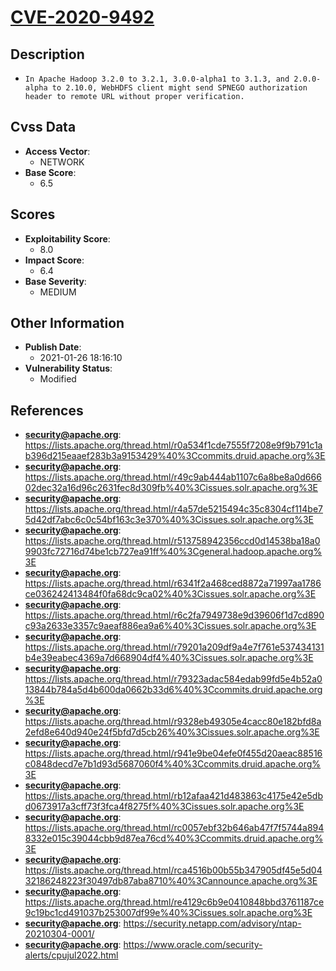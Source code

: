 
# [CVE-2020-9492](https://cve.mitre.org/cgi-bin/cvename.cgi?name=CVE-2020-9492)

## Description

- `In Apache Hadoop 3.2.0 to 3.2.1, 3.0.0-alpha1 to 3.1.3, and 2.0.0-alpha to 2.10.0, WebHDFS client might send SPNEGO authorization header to remote URL without proper verification.`

## Cvss Data

- **Access Vector**:
  - NETWORK
- **Base Score**:
  - 6.5

## Scores

- **Exploitability Score**:
  - 8.0
- **Impact Score**:
  - 6.4
- **Base Severity**:
  - MEDIUM

## Other Information

- **Publish Date**:
  - 2021-01-26 18:16:10
- **Vulnerability Status**:
  - Modified

## References

- **security@apache.org**: https://lists.apache.org/thread.html/r0a534f1cde7555f7208e9f9b791c1ab396d215eaaef283b3a9153429%40%3Ccommits.druid.apache.org%3E
- **security@apache.org**: https://lists.apache.org/thread.html/r49c9ab444ab1107c6a8be8a0d66602dec32a16d96c2631fec8d309fb%40%3Cissues.solr.apache.org%3E
- **security@apache.org**: https://lists.apache.org/thread.html/r4a57de5215494c35c8304cf114be75d42df7abc6c0c54bf163c3e370%40%3Cissues.solr.apache.org%3E
- **security@apache.org**: https://lists.apache.org/thread.html/r513758942356ccd0d14538ba18a09903fc72716d74be1cb727ea91ff%40%3Cgeneral.hadoop.apache.org%3E
- **security@apache.org**: https://lists.apache.org/thread.html/r6341f2a468ced8872a71997aa1786ce036242413484f0fa68dc9ca02%40%3Cissues.solr.apache.org%3E
- **security@apache.org**: https://lists.apache.org/thread.html/r6c2fa7949738e9d39606f1d7cd890c93a2633e3357c9aeaf886ea9a6%40%3Cissues.solr.apache.org%3E
- **security@apache.org**: https://lists.apache.org/thread.html/r79201a209df9a4e7f761e537434131b4e39eabec4369a7d668904df4%40%3Cissues.solr.apache.org%3E
- **security@apache.org**: https://lists.apache.org/thread.html/r79323adac584edab99fd5e4b52a013844b784a5d4b600da0662b33d6%40%3Ccommits.druid.apache.org%3E
- **security@apache.org**: https://lists.apache.org/thread.html/r9328eb49305e4cacc80e182bfd8a2efd8e640d940e24f5bfd7d5cb26%40%3Cissues.solr.apache.org%3E
- **security@apache.org**: https://lists.apache.org/thread.html/r941e9be04efe0f455d20aeac88516c0848decd7e7b1d93d5687060f4%40%3Ccommits.druid.apache.org%3E
- **security@apache.org**: https://lists.apache.org/thread.html/rb12afaa421d483863c4175e42e5dbd0673917a3cff73f3fca4f8275f%40%3Cissues.solr.apache.org%3E
- **security@apache.org**: https://lists.apache.org/thread.html/rc0057ebf32b646ab47f7f5744a8948332e015c39044cbb9d87ea76cd%40%3Ccommits.druid.apache.org%3E
- **security@apache.org**: https://lists.apache.org/thread.html/rca4516b00b55b347905df45e5d0432186248223f30497db87aba8710%40%3Cannounce.apache.org%3E
- **security@apache.org**: https://lists.apache.org/thread.html/re4129c6b9e0410848bbd3761187ce9c19bc1cd491037b253007df99e%40%3Cissues.solr.apache.org%3E
- **security@apache.org**: https://security.netapp.com/advisory/ntap-20210304-0001/
- **security@apache.org**: https://www.oracle.com/security-alerts/cpujul2022.html
